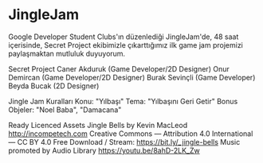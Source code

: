 # JingleJam

Google Developer Student Clubs'ın düzenlediği JingleJam'de, 
48 saat içerisinde, Secret Project ekibimizle çıkarttığımız 
ilk game jam projemizi paylaşmaktan mutluluk duyuyorum.


Secret Project
Caner Akduruk (Game Developer/2D Designer)
Onur Demircan (Game Developer/2D Designer)
Burak Sevinçli (Game Developer)
Beyda Bucak (2D Designer)


Jingle Jam Kuralları
Konu: "Yılbaşı"
Tema: "Yılbaşını Geri Getir"
Bonus Objeler: "Noel Baba", "Damacana"


Ready Licenced Assets
Jingle Bells by Kevin MacLeod http://incompetech.com
Creative Commons — Attribution 4.0 International — CC BY 4.0
Free Download / Stream: https://bit.ly/_jingle-bells
Music promoted by Audio Library https://youtu.be/8ahD-2LK_Zw

